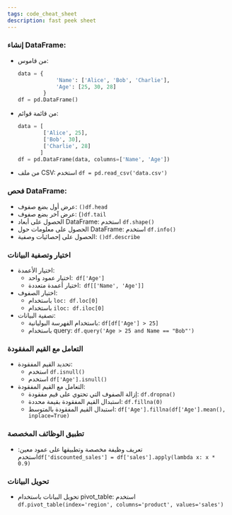 ```yaml
---
tags: code_cheat_sheet
description: fast peek sheet
---
```

### إنشاء DataFrame:
- من قاموس:
	```python
	data = {
				'Name': ['Alice', 'Bob', 'Charlie'],
				'Age': [25, 30, 28]
			}
	df = pd.DataFrame()
	```
- من قائمة قوائم:
	```python
	data = [
			['Alice', 25], 
			['Bob', 30],
			['Charlie', 28]
		   ]
	df = pd.DataFrame(data, columns=['Name', 'Age'])
	```
- من ملف CSV: استخدم `df = pd.read_csv('data.csv')`
### فحص DataFrame:
- عرض أول بضع صفوف: `()df.head`
- عرض آخر بضع صفوف: (`)df.tail`
- الحصول على أبعاد DataFrame:
   استخدم `df.shape()`
- الحصول على معلومات حول DataFrame:
 استخدم `df.info()`
- الحصول على إحصائيات وصفية: `()df.describe`
### اختيار وتصفية البيانات
- اختيار الأعمدة:
	- اختيار عمود واحد:` df['Age']`
	- اختيار أعمدة متعددة:` df[['Name', 'Age']]`
- اختيار الصفوف:
	- باستخدام `loc: df.loc[0]`
	- باستخدام `iloc: df.iloc[0]`
- تصفية البيانات:
	- باستخدام الفهرسة البوليانية: `df[df['Age'] > 25]`
	- باستخدام query: `df.query('Age > 25 and Name == "Bob"')`
### التعامل مع القيم المفقودة
-  تحديد القيم المفقودة:
	- استخدم `df.isnull()`
	- استخدم `df['Age'].isnull()`
- التعامل مع القيم المفقودة:
	- إزالة الصفوف التي تحتوي على قيم مفقودة: `df.dropna()`
	- استبدال القيم المفقودة بقيمة محددة: `df.fillna(0)`
	- استبدال القيم المفقودة بالمتوسط: `df['Age'].fillna(df['Age'].mean(), inplace=True)`
### تطبيق الوظائف المخصصة
- تعريف وظيفة مخصصة وتطبيقها على عمود معين: 
   استخدم`df['discounted_sales'] = df['sales'].apply(lambda x: x * 0.9)`
### تحويل البيانات
- تحويل البيانات باستخدام pivot_table: 
  استخدم `df.pivot_table(index='region', columns='product', values='sales')`

